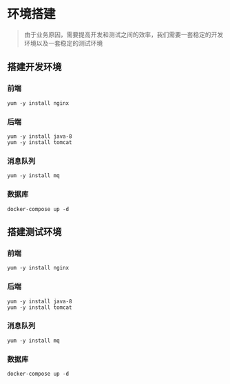 # 环境搭建
> 由于业务原因，需要提高开发和测试之间的效率，我们需要一套稳定的开发环境以及一套稳定的测试环境

## 搭建开发环境
### 前端
```
yum -y install nginx
```
### 后端
```
yum -y install java-8
yum -y install tomcat
```
### 消息队列
```
yum -y install mq
```
### 数据库
```
docker-compose up -d 
```
## 搭建测试环境
### 前端
```
yum -y install nginx
```
### 后端
```
yum -y install java-8
yum -y install tomcat
```
### 消息队列
```
yum -y install mq
```
### 数据库
```
docker-compose up -d 
```